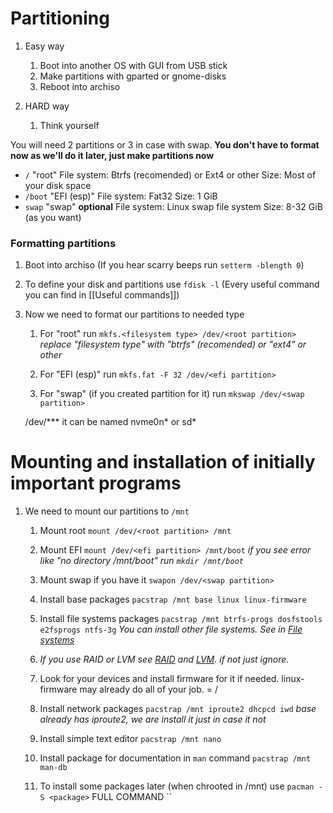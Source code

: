 # Partitioning
1. Easy way
	1. Boot into another OS with GUI from USB stick
	2. Make partitions with gparted or gnome-disks
	3. Reboot into archiso

1. HARD way
	1. Think yourself

You will need 2 partitions or 3 in case with swap. 
**You don't have to format now as we'll do it later, just make partitions now**
- `/` "root"
File system: Btrfs (recomended) or Ext4 or other
Size: Most of your disk space
- `/boot` "EFI (esp)"
File system: Fat32
Size: 1 GiB
- `swap` "swap" **optional**
File system: Linux swap file system
Size: 8-32 GiB (as you want)

### Formatting partitions
1. Boot into archiso (If you hear scarry beeps run `setterm -blength 0`)
2. To define your disk and partitions use `fdisk -l` (Every useful command you can find in [[Useful commands]])
3. Now we need to format our partitions to needed type
	1. For "root" run
	`mkfs.<filesystem type> /dev/<root partition>`
	*replace "filesystem type" with "btrfs" (recomended) or "ext4" or other*
	
	2. For "EFI (esp)" run
	`mkfs.fat -F 32 /dev/<efi partition>`
	1. For "swap" (if you created partition for it) run
	`mkswap /dev/<swap partition>`
	
	/dev/*** it can be named nvme0n* or sd*
	
# Mounting and installation of initially important programs
1. We need to mount our partitions to `/mnt`
	1. Mount root
	`mount /dev/<root partition> /mnt`
	2. Mount EFI
	`mount /dev/<efi partition> /mnt/boot`
	*if you see error like "no directory /mnt/boot" run `mkdir /mnt/boot`*
	
	3. Mount swap if you have it
	`swapon /dev/<swap partition>`
	4. Install base packages
	`pacstrap /mnt base linux linux-firmware`
	5. Install file systems packages
	`pacstrap /mnt btrfs-progs dosfstools e2fsprogs ntfs-3g`
	*You can install other file systems. See in [File systems](https://wiki.archlinux.org/title/File_systems)*

	6. *If you use RAID or LVM see [RAID](https://wiki.archlinux.org/title/RAID) and [LVM](https://wiki.archlinux.org/title/LVM). if not just ignore.*
	7. Look for your devices and install firmware for it if needed.
	linux-firmware may already do all of your job. = /
	
	8. Install network packages
	`pacstrap /mnt iproute2 dhcpcd iwd`
	*base already has iproute2, we are install it just in case it not*
	9. Install simple text editor
	`pacstrap /mnt nano`
	10. Install package for documentation in `man` command
	`pacstrap /mnt man-db`
	11. To install some packages later (when chrooted in /mnt) use `pacman -S <package>`
	FULL COMMAND ``

